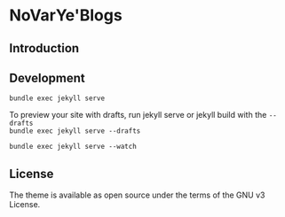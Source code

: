 
# NoVarYe'Blogs

## Introduction


## Development

`bundle exec jekyll serve`

To preview your site with drafts, run jekyll serve or jekyll build with the `--drafts`</br>
`bundle exec jekyll serve --drafts`

`bundle exec jekyll serve --watch`


## License

The theme is available as open source under the terms of the GNU v3 License.
